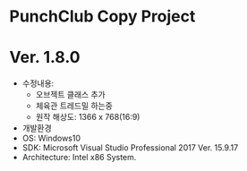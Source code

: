 # PunchClub Copy Project
# Ver. 1.8.0
- 수정내용: 
    - 오브젝트 클래스 추가
    - 체육관 트레드밀 하는중
    - 원작 해상도: 1366 x 768(16:9)
- 개발환경
 - OS:              Windows10
 - SDK:             Microsoft Visual Studio Professional 2017 Ver. 15.9.17
 - Architecture:    Intel x86 System.